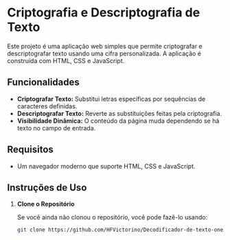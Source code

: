 # Criptografia e Descriptografia de Texto

Este projeto é uma aplicação web simples que permite criptografar e descriptografar texto usando uma cifra personalizada. A aplicação é construída com HTML, CSS e JavaScript.

## Funcionalidades

- **Criptografar Texto:** Substitui letras específicas por sequências de caracteres definidas.
- **Descriptografar Texto:** Reverte as substituições feitas pela criptografia.
- **Visibilidade Dinâmica:** O conteúdo da página muda dependendo se há texto no campo de entrada.

## Requisitos

- Um navegador moderno que suporte HTML, CSS e JavaScript.

## Instruções de Uso

1. **Clone o Repositório**

   Se você ainda não clonou o repositório, você pode fazê-lo usando:

   ```bash
   git clone https://github.com/HFVictorino/Decodificador-de-texto-one-challenge.git
